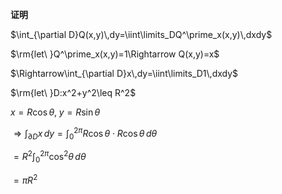 **证明**  
  
$\int_{\partial D}Q(x,y)\,dy=\iint\limits_DQ^\prime_x(x,y)\,dxdy$  
  
$\rm{let\ }Q^\prime_x(x,y)=1\Rightarrow Q(x,y)=x$  
  
$\Rightarrow\int_{\partial D}x\,dy=\iint\limits_D1\,dxdy$  
  
$\rm{let\ }D:x^2+y^2\leq R^2$  
  
$x=R\cos\theta,\;y=R\sin\theta$  
  
$\Rightarrow\int_{\partial D}x\,dy=\int_0^{2\pi}R\cos\theta\cdot R\cos\theta\,d\theta$  
  
$=R^2\int_0^{2\pi}\cos^2\theta\,d\theta$  
  
$=\pi R^2$  
  
